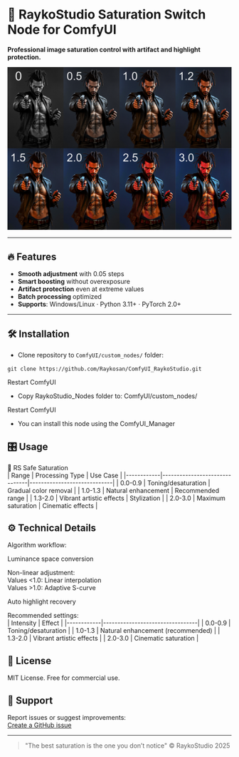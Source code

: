 # 🦊 RaykoStudio Saturation Switch Node for ComfyUI  
**Professional image saturation control with artifact and highlight protection.**  

![Demo](web/preview.png)  

---

## 🔥 Features  

- **Smooth adjustment** with 0.05 steps  
- **Smart boosting** without overexposure  
- **Artifact protection** even at extreme values  
- **Batch processing** optimized  
- **Supports**: Windows/Linux · Python 3.11+ · PyTorch 2.0+  

---  

## 🛠 Installation  

- Clone repository to `ComfyUI/custom_nodes/` folder:  
```
git clone https://github.com/Raykosan/ComfyUI_RaykoStudio.git  

```
Restart ComfyUI  

- Copy RaykoStudio_Nodes folder to: ComfyUI/custom_nodes/  

Restart ComfyUI

- You can install this node using the ComfyUI_Manager  

## 🎛 Usage  

🦊 RS Safe Saturation  
| Range      | Processing Type               | Use Case                     |
|------------|-------------------------------|-----------------------------|
| 0.0-0.9    | Toning/desaturation           | Gradual color removal       |
| 1.0-1.3    | Natural enhancement           | Recommended range           |
| 1.3-2.0    | Vibrant artistic effects      | Stylization                 |
| 2.0-3.0    | Maximum saturation            | Cinematic effects           |

## ⚙️ Technical Details  

Algorithm workflow:  

Luminance space conversion  

Non-linear adjustment:  
Values <1.0: Linear interpolation  
Values >1.0: Adaptive S-curve  

Auto highlight recovery  

Recommended settings:  
| Intensity  | Effect                          |
|------------|---------------------------------|
| 0.0-0.9    | Toning/desaturation             |
| 1.0-1.3    | Natural enhancement (recommended) |
| 1.3-2.0    | Vibrant artistic effects        |
| 2.0-3.0    | Cinematic saturation           |
	
## 📜 License  

MIT License. Free for commercial use.  

## 🤝 Support  

Report issues or suggest improvements:  
[Create a GitHub issue](https://github.com/Raykosan/RaykoStudio-SaturationNode/issues)  

---  

> "The best saturation is the one you don’t notice" © RaykoStudio 2025
